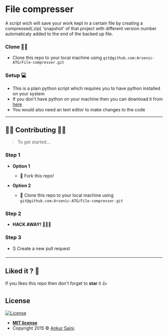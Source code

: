 # File compresser
A script wich will save your work kept in a certain file by creating a compressed(.zip) 'snapshot' of that project with different version number automaticaly added to the end of the backed up file.

### Clone 👯‍♂️

- Clone this repo to your local machine using `git@github.com:Arsenic-ATG/File-compresser.git`

### Setup 💻

- This is a plain python script which requires you to have python installed on your system
- If you don't have python on your machine then you can download it from [here](https://www.python.org/downloads/)
- You would also need an text editor to make changes to the code

---

## 👩‍💻 Contributing 👨‍💻

> To get started...

### Step 1

- **Option 1**
    - 🍴 Fork this repo!

- **Option 2**
    - 👯 Clone this repo to your local machine using `git@github.com:Arsenic-ATG/File-compresser.git`

### Step 2

- **HACK AWAY!** 🔨🔨🔨

### Step 3

- 🔃 Create a new pull request

---

## Liked it ? 🤩
If you likes this repo then don't forget to **star** it 👍

## License

[![License](http://img.shields.io/:license-mit-blue.svg?style=flat-square)](http://badges.mit-license.org)

- **[MIT license](http://opensource.org/licenses/mit-license.php)**
- Copyright 2015 © <a href="https://github.com/Arsenic-ATG" target="_blank">Ankur Saini</a>.

